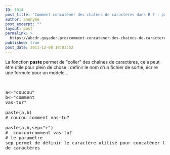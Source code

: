 ```yaml
---
ID: 1014
post_title: 'Comment concaténer des chaînes de caractères dans R ? : paste'
author: anonyme
post_excerpt: ""
layout: post
permalink: >
  https://abcdr.guyader.pro/comment-concatener-des-chaines-de-caracteres-dans-r-paste/
published: true
post_date: 2011-12-08 18:03:52
---
```

La fonction <strong>paste </strong>permet de "coller" des chaînes de caractères, cela peut être utile pour plein de chose : définir le nom d'un fichier de sortie, écrire une formule pour un modele... <pre lang='rsplus'><br /><br />a&lt;-"coucou"<br />b&lt;-"comment vas-tu?"<br /><br />paste(a,b)<br /># coucou comment vas-tu?<br /> paste(a,b,sep="+") <br />#  coucou+comment vas-tu? <br /># le paramètre sep permet de définir le caractère utilisé pour concaténer les chaînes de caractères<br /><br /><br /></pre> <br />